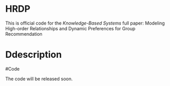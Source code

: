 # HRDP

 This is official code for the *Knowledge-Based Systems* full paper:  Modeling High-order Relationships and Dynamic Preferences for Group Recommendation

# Ddescription

#Code

The code will be released soon.
